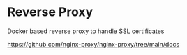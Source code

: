 # Reverse Proxy
Docker based reverse proxy to handle SSL certificates

https://github.com/nginx-proxy/nginx-proxy/tree/main/docs

